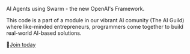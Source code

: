 <!-- @format -->

AI Agents using Swarm - the new OpenAI's Framework.

This code is a part of a module in our vibrant AI comunity (The AI Guild) where like-minded entrepreneurs, programmers come together to build real-world AI-based solutions.

🚀[Join today](https://www.skool.com/vincibits/about)
